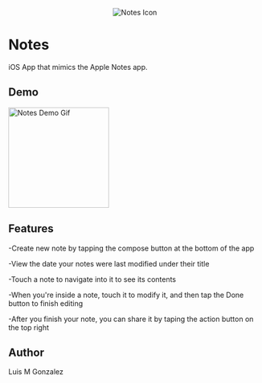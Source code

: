 <p align="center">
  <img src="https://dl.dropboxusercontent.com/s/pj02z7uvdmr7hhv/Notes%20Icon-180.png?dl=0" alt="Notes Icon"/>
</p>

# Notes

iOS App that mimics the Apple Notes app.

## Demo

<p align="left">
  <img src="https://dl.dropboxusercontent.com/s/e69obmg23l0vqem/Notes%20App%20Demo%20%28150x325%4010fps%29.gif?dl=0" alt="Notes Demo Gif" width = 200/>
</p>

## Features

-Create new note by tapping the compose button at the bottom of the app

-View the date your notes were last modified under their title

-Touch a note to navigate into it to see its contents

-When you're inside a note, touch it to modify it, and then tap the Done button to finish editing

-After you finish your note, you can share it by taping the action button on the top right

## Author

Luis M Gonzalez
